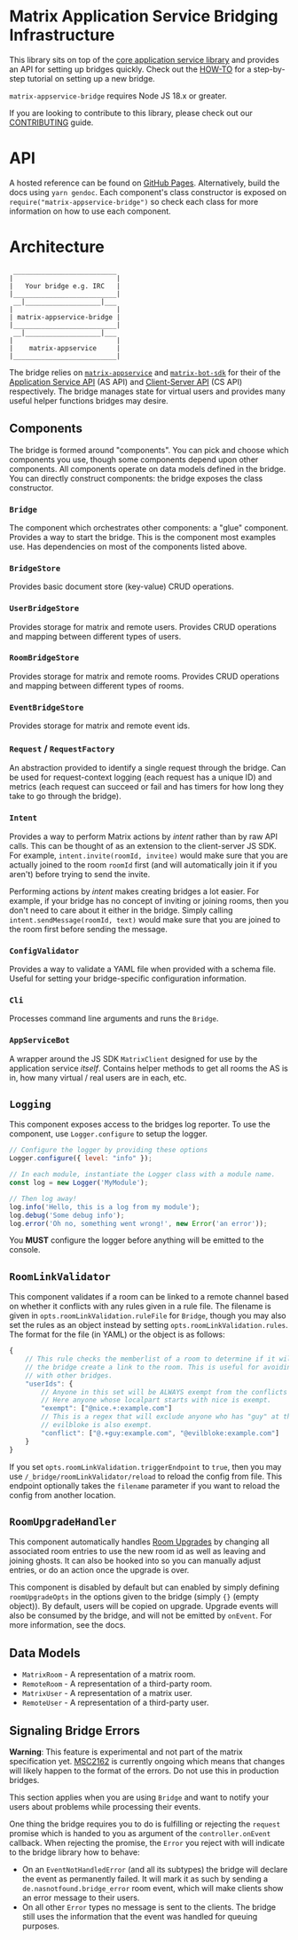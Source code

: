 # Matrix Application Service Bridging Infrastructure

This library sits on top of the
[core application service library](https://github.com/matrix-org/matrix-appservice-node)
and provides an API for setting up bridges quickly. Check out the
[HOW-TO](HOWTO.md) for a step-by-step tutorial on setting up a new bridge.

`matrix-appservice-bridge` requires Node JS 18.x or greater.

If you are looking to contribute to this library, please check out our [CONTRIBUTING](./CONTRIBUTING.md) guide.

# API

A hosted reference can be found on
[GitHub Pages](http://matrix-org.github.io/matrix-appservice-bridge).
Alternatively, build the docs using `yarn gendoc`. Each component's class
constructor is exposed on `require("matrix-appservice-bridge")` so check each
class for more information on how to use each component.

# Architecture

```
 __________________________
|                          |
|   Your bridge e.g. IRC   |
|__________________________|
 __|___________________|___
|                          |
| matrix-appservice-bridge |
|__________________________|
 __|___________________|___
|                          |
|    matrix-appservice     |
|__________________________|

```

The bridge relies on [`matrix-appservice`](https://github.com/matrix-org/matrix-appservice-node)
and [`matrix-bot-sdk`](https://github.com/turt2live/matrix-bot-sdk) for their of the [Application
Service API](https://spec.matrix.org/latest/application-service-api/) (AS API) and [Client-Server
API](https://spec.matrix.org/latest/client-server-api/) (CS API) respectively. The bridge manages
state for virtual users and provides many useful helper functions bridges may desire.

## Components
The bridge is formed around "components". You can pick and choose which
components you use, though some components depend upon other components.
All components operate on data models defined in the bridge. You can directly
construct components: the bridge exposes the class constructor.

### `Bridge`
The component which orchestrates other components: a "glue" component. Provides
a way to start the bridge. This is the component most examples use. Has
dependencies on most of the components listed above.

### `BridgeStore`
Provides basic document store (key-value) CRUD operations.

### `UserBridgeStore`
Provides storage for matrix and remote users. Provides CRUD operations and
mapping between different types of users.

### `RoomBridgeStore`
Provides storage for matrix and remote rooms. Provides CRUD operations and
mapping between different types of rooms.

### `EventBridgeStore`
Provides storage for matrix and remote event ids.

### `Request` / `RequestFactory`
An abstraction provided to identify a single request through the bridge.
Can be used for request-context logging (each request has a unique ID)
and metrics (each request can succeed or fail and has timers for how long
they take to go through the bridge).

### `Intent`
Provides a way to perform Matrix actions by *intent* rather than by raw
API calls. This can be thought of as an extension to the client-server JS SDK.
For example, `intent.invite(roomId, invitee)` would make sure that you are
actually joined to the room `roomId` first (and will automatically join it if
you aren't) before trying to send the invite.

Performing actions by *intent* makes creating bridges a lot easier. For example,
if your bridge has no concept of inviting or joining rooms, then you don't need
to care about it either in the bridge. Simply calling
`intent.sendMessage(roomId, text)` would make sure that you are joined to the
room first before sending the message.

### `ConfigValidator`
Provides a way to validate a YAML file when provided with a schema file.
Useful for setting your bridge-specific configuration information.

### `Cli`
Processes command line arguments and runs the `Bridge`.

### `AppServiceBot`
A wrapper around the JS SDK `MatrixClient` designed for use by the application
service *itself*. Contains helper methods to get all rooms the AS is in, how
many virtual / real users are in each, etc.

## `Logging`

This component exposes access to the bridges log reporter.
To use the component, use `Logger.configure` to setup 
the logger.

```js
// Configure the logger by providing these options
Logger.configure({ level: "info" });

// In each module, instantiate the Logger class with a module name.
const log = new Logger('MyModule');

// Then log away!
log.info('Hello, this is a log from my module');
log.debug('Some debug info');
log.error('Oh no, something went wrong!', new Error('an error'));
```

You **MUST** configure the logger before anything will be emitted to the console.

## `RoomLinkValidator`
This component validates if a room can be linked to a remote channel based on
whether it conflicts with any rules given in a rule file. The filename is given
in `opts.roomLinkValidation.ruleFile` for `Bridge`, though you may also set the
rules as an object instead by setting `opts.roomLinkValidation.rules`.
The format for the file (in YAML) or the object is as follows:
```javascript
{
    // This rule checks the memberlist of a room to determine if it will let
    // the bridge create a link to the room. This is useful for avoiding conflicts
    // with other bridges.
    "userIds": {
        // Anyone in this set will be ALWAYS exempt from the conflicts rule.
        // Here anyone whose localpart starts with nice is exempt.
        "exempt": ["@nice.+:example.com"]
        // This is a regex that will exclude anyone who has "guy" at the end of their localpart.
        // evilbloke is also exempt.
        "conflict": ["@.+guy:example.com", "@evilbloke:example.com"]
    }
}
```

If you set `opts.roomLinkValidation.triggerEndpoint` to `true`, then you may use
`/_bridge/roomLinkValidator/reload` to reload the config from file. This endpoint
optionally takes the `filename` parameter if you want to reload the config from
another location.


## `RoomUpgradeHandler`
This component automatically handles [Room Upgrades](https://matrix.org/docs/spec/client_server/unstable.html#post-matrix-client-r0-rooms-roomid-upgrade)
by changing all associated room entries to use the new room id as well as leaving
and joining ghosts. It can also be hooked into so you can manually adjust entries,
or do an action once the upgrade is over.

This component is disabled by default but can enabled by simply defining `roomUpgradeOpts`
in the options given to the bridge (simply `{}` (empty object)). By default, users
will be copied on upgrade. Upgrade events will also be consumed by the bridge, and
will not be emitted by `onEvent`. For more information, see the docs.


## Data Models
 * `MatrixRoom` - A representation of a matrix room.
 * `RemoteRoom` - A representation of a third-party room.
 * `MatrixUser` - A representation of a matrix user.
 * `RemoteUser` - A representation of a third-party user.


## Signaling Bridge Errors

**Warning**: This feature is experimental and not part of the matrix specification
yet. [MSC2162](https://github.com/matrix-org/matrix-doc/pull/2162) is currently ongoing
which means that changes will likely happen to the format of the errors. Do not use
this in production bridges.

This section applies when you are using `Bridge` and want to notify your users
about problems while processing their events.

One thing the bridge requires you to do is fulfilling or rejecting the
`request` promise which is handed to you as argument of the
`controller.onEvent` callback. When rejecting the promise, the `Error` you
reject with will indicate to the bridge library how to behave:

- On an `EventNotHandledError` (and all its subtypes) the bridge will declare
  the event as permanently failed. It will mark it as such by sending a
  `de.nasnotfound.bridge_error` room event, which will make clients show an
  error message to their users.
- On all other `Error` types no message is sent to the clients. The bridge
  still uses the information that the event was handled for queuing purposes.

